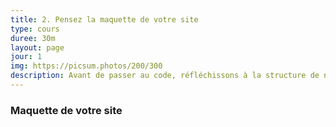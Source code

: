 ```yaml
---
title: 2. Pensez la maquette de votre site
type: cours
duree: 30m
layout: page
jour: 1
img: https://picsum.photos/200/300
description: Avant de passer au code, réfléchissons à la structure de notre site !
---
```


### Maquette de votre site
